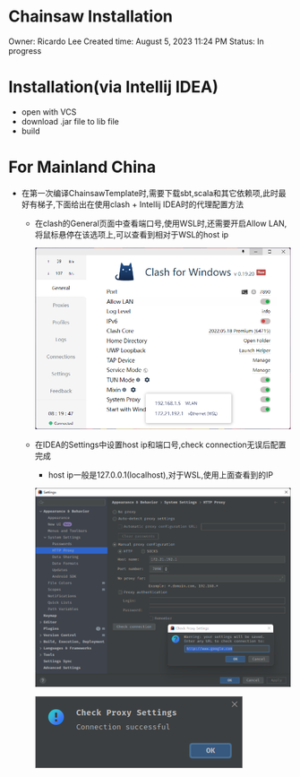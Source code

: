 # Chainsaw Installation

Owner: Ricardo Lee
Created time: August 5, 2023 11:24 PM
Status: In progress

# Installation(via Intellij IDEA)

- open with VCS
- download .jar file to lib file
- build

# For Mainland China

- 在第一次编译ChainsawTemplate时,需要下载sbt,scala和其它依赖项,此时最好有梯子,下面给出在使用clash + Intellij IDEA时的代理配置方法
    - 在clash的General页面中查看端口号,使用WSL时,还需要开启Allow LAN,将鼠标悬停在该选项上,可以查看到相对于WSL的host ip
        
        ![Untitled](clash%20configuration.png)
        
    - 在IDEA的Settings中设置host ip和端口号,check connection无误后配置完成
        - host ip一般是127.0.0.1(localhost),对于WSL,使用上面查看到的IP
        
        ![Untitled](setting%20proxy%20in%20IDEA.png)
        
        ![Untitled](success.png)
